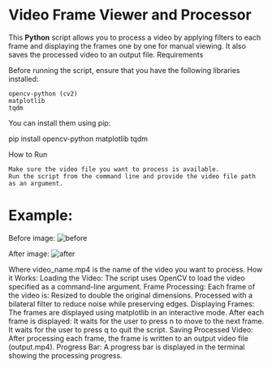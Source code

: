# Video Frame Viewer and Processor

This **Python** script allows you to process a video by applying filters to each frame and displaying the frames one by one for manual viewing. It also saves the processed video to an output file.
Requirements

Before running the script, ensure that you have the following libraries installed:

    opencv-python (cv2)
    matplotlib
    tqdm

You can install them using pip:

pip install opencv-python matplotlib tqdm

How to Run

    Make sure the video file you want to process is available.
    Run the script from the command line and provide the video file path as an argument.

# Example:

Before image:
![before](https://github.com/user-attachments/assets/7fa0b078-6d84-42cf-bf09-93d71ab787d8)

After image:
![after](https://github.com/user-attachments/assets/0775658d-4fb6-41b9-892c-eb27fb685a05)


Where video_name.mp4 is the name of the video you want to process.
How it Works:
    Loading the Video: The script uses OpenCV to load the video specified as a command-line argument.
    Frame Processing: Each frame of the video is:
        Resized to double the original dimensions.
        Processed with a bilateral filter to reduce noise while preserving edges.
    Displaying Frames: The frames are displayed using matplotlib in an interactive mode. After each frame is displayed:
        It waits for the user to press n to move to the next frame.
        It waits for the user to press q to quit the script.
    Saving Processed Video: After processing each frame, the frame is written to an output video file (output.mp4).
    Progress Bar: A progress bar is displayed in the terminal showing the processing progress.

